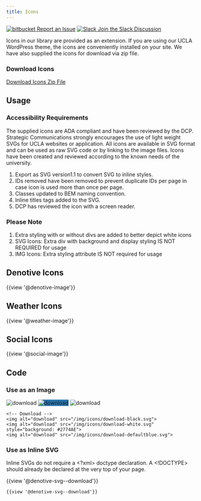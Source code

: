 ```yaml
---
title: Icons
---
```

<a class="create-button small" href="https://bitbucket.org/uclaucomm/ucla-bruin-components/issues?status=new&status=open">![bitbucket](https://s3.us-west-1.amazonaws.com/webcomponents.ucla.edu/build/%!CurrentVersion%!/docs/img/bitbucket-icon-white.png) Report an Issue</a>
<a class="create-button small" href="https://ucla.slack.com/archives/C01TW0HVB0Q">![Slack](https://s3.us-west-1.amazonaws.com/webcomponents.ucla.edu/build/%!CurrentVersion%!/docs/img/slack-icon-white.png) Join the Slack Discussion</a>

Icons in our library are provided as an extension. If you are using our UCLA WordPress theme, the icons are conveniently installed on your site. We have also supplied the icons for download via zip file.

### **Download Icons**
<a class="create-button" href="/UCLA-WEB-ICONS.zip">Download Icons Zip File</a>

## **Usage**

### **Accessibility Requirements**
The supplied icons are ADA compliant and have been reviewed by the DCP. Strategic Communications strongly encourages the use of light weight SVGs for UCLA websites or application. All icons are available in SVG format and can be used as raw SVG code or by linking to the image files. Icons have been created and reviewed according to the known needs of the university.

1. Export as SVG version1.1 to convert SVG to inline styles.
2. IDs removed have been removed to prevent duplicate IDs per page in case icon is used more than once per page.
4. Classes updated to BEM naming convention.
5. Inline titles tags added to the SVG.
6. DCP has reviewed the icon with a screen reader.


### **Please Note**
1. Extra styling with or without divs are added to better depict white icons
1. SVG Icons: Extra div with background and display styling IS NOT REQUIRED for usage
1. IMG Icons: Extra styling attribute IS NOT required for usage

## Denotive Icons
{{view '@denotive-image'}}

## Weather Icons
{{view '@weather-image'}}

## Social Icons
{{view '@social-image'}}

## Code

### **Use as an Image**

<img alt="download" src="/img/icons/denotive/download--black.svg">
<img alt="download" src="/img/icons/denotive/download--white.svg" style="background: #2774AE">
<img alt="download" src="/img/icons/denotive/download--blue.svg">

```
<!-- Download -->
<img alt="download" src="/img/icons/download-black.svg">
<img alt="download" src="/img/icons/download-white.svg" style="background: #2774AE">
<img alt="download" src="/img/icons/download-defaultblue.svg">
```

### **Use as Inline SVG**

Inline SVGs do not require a <?xml> doctype declaration. A <!DOCTYPE> should already be declared at the very top of your page.

{{view '@denotive-svg--download'}}
```
{{view '@denotive-svg--download'}}
```
